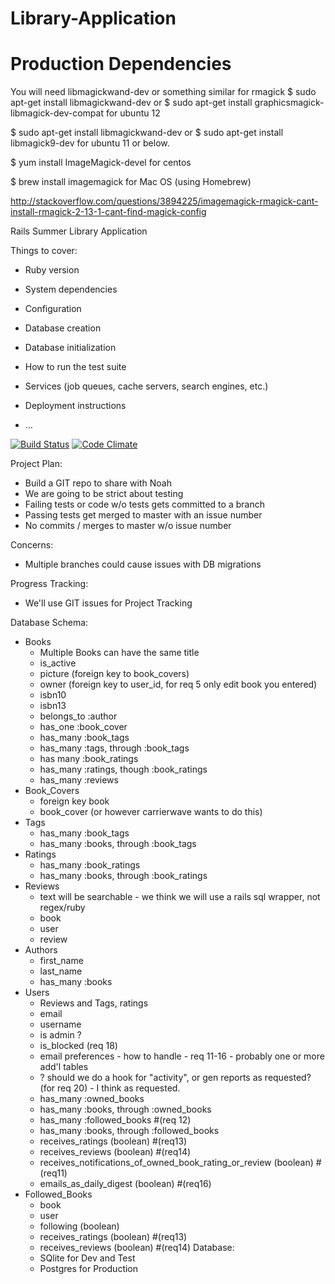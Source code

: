 Library-Application
===================

Production Dependencies
==========
You will need 
libmagickwand-dev or something similar for rmagick
$ sudo apt-get install libmagickwand-dev 
or 
$ sudo apt-get install graphicsmagick-libmagick-dev-compat 
for ubuntu 12

$ sudo apt-get install libmagickwand-dev 
or
$ sudo apt-get install libmagick9-dev 
for ubuntu 11 or below.

$ yum install ImageMagick-devel 
for centos

$ brew install imagemagick
for Mac OS (using Homebrew)

http://stackoverflow.com/questions/3894225/imagemagick-rmagick-cant-install-rmagick-2-13-1-cant-find-magick-config


Rails Summer Library Application

Things to cover:

* Ruby version

* System dependencies

* Configuration

* Database creation

* Database initialization

* How to run the test suite

* Services (job queues, cache servers, search engines, etc.)

* Deployment instructions

* ...

[![Build Status](https://travis-ci.org/Rails-Summer-Project-Noah-and-Matt/Library-Application.png?branch=master)](https://travis-ci.org/Rails-Summer-Project-Noah-and-Matt/Library-Application)
[![Code Climate](https://codeclimate.com/github/Rails-Summer-Project-Noah-and-Matt/Library-Application.png)](https://codeclimate.com/github/Rails-Summer-Project-Noah-and-Matt/Library-Application)


Project Plan: 
  - Build a GIT repo to share with Noah
  - We are going to be strict about testing
  - Failing tests or code w/o tests gets committed to a branch
  - Passing tests get merged to master with an issue number
  - No commits / merges to master w/o issue number

Concerns:
  - Multiple branches could cause issues with DB migrations

Progress Tracking:
  - We'll use GIT issues for Project Tracking

Database Schema:
  - Books
    - Multiple Books can have the same title
    - is_active
    - picture (foreign key to book_covers)
    - owner (foreign key to user_id, for req 5 only edit book you entered)
    - isbn10
    - isbn13
    - belongs_to :author
    - has_one :book_cover
    - has_many :book_tags
    - has_many :tags, through :book_tags
    - has many :book_ratings
    - has_many :ratings, though :book_ratings
    - has_many :reviews
  - Book_Covers
    - foreign key book
    - book_cover
    (or however carrierwave wants to do this)
  - Tags
    - has_many :book_tags
    - has_many :books, through :book_tags
  - Ratings
    - has_many :book_ratings
    - has_many :books, through :book_ratings
  - Reviews
    - text will be searchable - we think we will use a rails sql wrapper,
      not regex/ruby
    - book
    - user
    - review
  - Authors 
    - first_name
    - last_name
    - has_many :books
  - Users
    - Reviews and Tags, ratings
    - email
    - username
    - is admin ?
    - is_blocked (req 18)
    - email preferences - how to handle - req 11-16 - probably one or more 
      add'l tables
    - ? should we do a hook for "activity", or gen reports as requested?
      (for req 20) - I think as requested.
    - has_many :owned_books
    - has_many :books, through :owned_books
    - has_many :followed_books           #(req 12)
    - has_many :books, through :followed_books
    - receives_ratings (boolean)  #(req13)
    - receives_reviews (boolean)  #(req14)
    - receives_notifications_of_owned_book_rating_or_review (boolean) #(req11)
    - emails_as_daily_digest (boolean) #(req16)
  - Followed_Books
    - book
    - user
    - following (boolean)
    - receives_ratings (boolean)  #(req13)
    - receives_reviews (boolean)  #(req14)
  Database:
    - SQlite for Dev and Test
    - Postgres for Production

